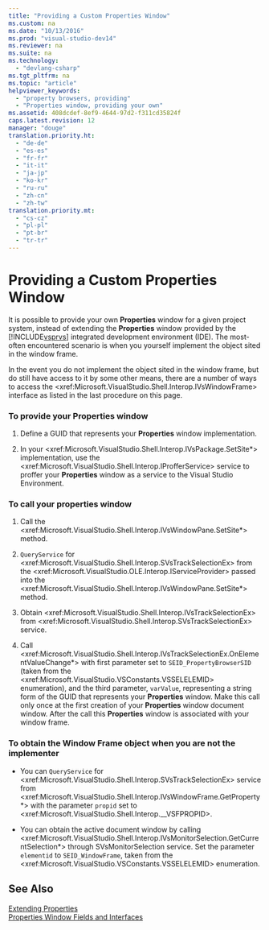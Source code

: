 ```yaml
---
title: "Providing a Custom Properties Window"
ms.custom: na
ms.date: "10/13/2016"
ms.prod: "visual-studio-dev14"
ms.reviewer: na
ms.suite: na
ms.technology: 
  - "devlang-csharp"
ms.tgt_pltfrm: na
ms.topic: "article"
helpviewer_keywords: 
  - "property browsers, providing"
  - "Properties window, providing your own"
ms.assetid: 408dcdef-8ef9-4644-97d2-f311cd35824f
caps.latest.revision: 12
manager: "douge"
translation.priority.ht: 
  - "de-de"
  - "es-es"
  - "fr-fr"
  - "it-it"
  - "ja-jp"
  - "ko-kr"
  - "ru-ru"
  - "zh-cn"
  - "zh-tw"
translation.priority.mt: 
  - "cs-cz"
  - "pl-pl"
  - "pt-br"
  - "tr-tr"
---
```

# Providing a Custom Properties Window
It is possible to provide your own **Properties** window for a given project system, instead of extending the **Properties** window provided by the [!INCLUDE[vsprvs](../codequality/includes/vsprvs_md.md)] integrated development environment (IDE). The most-often encountered scenario is when you yourself implement the object sited in the window frame.  
  
 In the event you do not implement the object sited in the window frame, but do still have access to it by some other means, there are a number of ways to access the \<xref:Microsoft.VisualStudio.Shell.Interop.IVsWindowFrame> interface as listed in the last procedure on this page.  
  
### To provide your Properties window  
  
1.  Define a GUID that represents your **Properties** window implementation.  
  
2.  In your \<xref:Microsoft.VisualStudio.Shell.Interop.IVsPackage.SetSite*> implementation, use the \<xref:Microsoft.VisualStudio.Shell.Interop.IProfferService> service to proffer your **Properties** window as a service to the Visual Studio Environment.  
  
### To call your properties window  
  
1.  Call the \<xref:Microsoft.VisualStudio.Shell.Interop.IVsWindowPane.SetSite*> method.  
  
2.  `QueryService` for \<xref:Microsoft.VisualStudio.Shell.Interop.SVsTrackSelectionEx> from the \<xref:Microsoft.VisualStudio.OLE.Interop.IServiceProvider> passed into the \<xref:Microsoft.VisualStudio.Shell.Interop.IVsWindowPane.SetSite*> method.  
  
3.  Obtain \<xref:Microsoft.VisualStudio.Shell.Interop.IVsTrackSelectionEx> from \<xref:Microsoft.VisualStudio.Shell.Interop.SVsTrackSelectionEx> service.  
  
4.  Call \<xref:Microsoft.VisualStudio.Shell.Interop.IVsTrackSelectionEx.OnElementValueChange*> with first parameter set to `SEID_PropertyBrowserSID` (taken from the \<xref:Microsoft.VisualStudio.VSConstants.VSSELELEMID> enumeration), and the third parameter, `varValue`, representing a string form of the GUID that represents your **Properties** window. Make this call only once at the first creation of your **Properties** window document window. After the call this **Properties** window is associated with your window frame.  
  
### To obtain the Window Frame object when you are not the implementer  
  
-   You can `QueryService` for \<xref:Microsoft.VisualStudio.Shell.Interop.SVsTrackSelectionEx> service from \<xref:Microsoft.VisualStudio.Shell.Interop.IVsWindowFrame.GetProperty*> with the parameter `propid` set to \<xref:Microsoft.VisualStudio.Shell.Interop.__VSFPROPID>.  
  
-   You can obtain the active document window by calling \<xref:Microsoft.VisualStudio.Shell.Interop.IVsMonitorSelection.GetCurrentSelection*> through SVsMonitorSelection service. Set the parameter `elementid` to `SEID_WindowFrame`, taken from the \<xref:Microsoft.VisualStudio.VSConstants.VSSELELEMID> enumeration.  
  
## See Also  
 [Extending Properties](../extensibility/extending-properties.md)   
 [Properties Window Fields and Interfaces](../extensibility/properties-window-fields-and-interfaces.md)